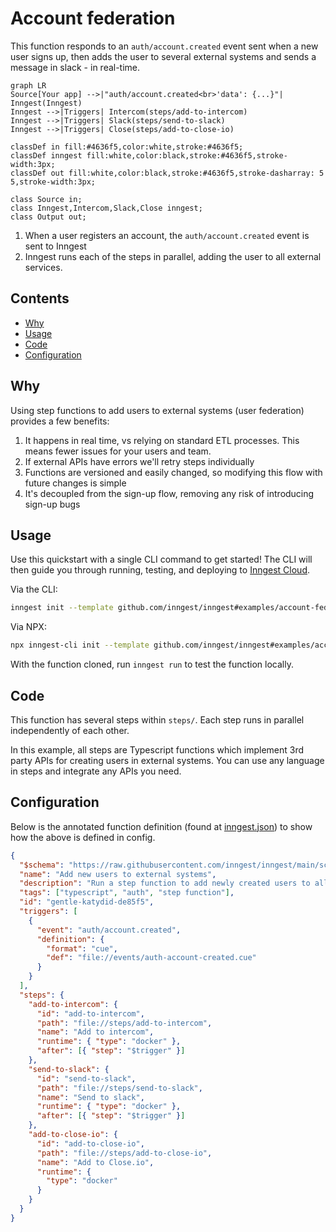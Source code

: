 # Account federation

This function responds to an `auth/account.created` event sent when a new user signs up, then adds
the user to several external systems and sends a message in slack - in real-time.

<!-- https://mermaid.live/ is a great tool for this, and docs are at https://mermaid-js.github.io/mermaid/#/flowchart -->

```mermaid
graph LR
Source[Your app] -->|"auth/account.created<br>'data': {...}"| Inngest(Inngest)
Inngest -->|Triggers| Intercom(steps/add-to-intercom)
Inngest -->|Triggers| Slack(steps/send-to-slack)
Inngest -->|Triggers| Close(steps/add-to-close-io)

classDef in fill:#4636f5,color:white,stroke:#4636f5;
classDef inngest fill:white,color:black,stroke:#4636f5,stroke-width:3px;
classDef out fill:white,color:black,stroke:#4636f5,stroke-dasharray: 5 5,stroke-width:3px;

class Source in;
class Inngest,Intercom,Slack,Close inngest;
class Output out;
```

1. When a user registers an account, the `auth/account.created` event is sent to Inngest
2. Inngest runs each of the steps in parallel, adding the user to all external services.

## Contents

- [Why](#why)
- [Usage](#usage)
- [Code](#code)
- [Configuration](#configuration)

## Why

Using step functions to add users to external systems (user federation) provides a few benefits:

1. It happens in real time, vs relying on standard ETL processes. This means fewer issues for your users and team.
2. If external APIs have errors we'll retry steps individually
3. Functions are versioned and easily changed, so modifying this flow with future changes is simple
4. It's decoupled from the sign-up flow, removing any risk of introducing sign-up bugs

## Usage

<!-- A quick view of how to get started with the template. -->
<!-- The CLI can guide them -->

Use this quickstart with a single CLI command to get started! The CLI will then guide you through running, testing, and deploying to [Inngest Cloud](https://inngest.com/sign-up?ref=github-example).

Via the CLI:

```sh
inngest init --template github.com/inngest/inngest#examples/account-federation
```

Via NPX:

```sh
npx inngest-cli init --template github.com/inngest/inngest#examples/account-federation
```

With the function cloned, run `inngest run` to test the function locally.

## Code

This function has several steps within `steps/`. Each step runs in parallel independently of each
other.

In this example, all steps are Typescript functions which implement 3rd party APIs for creating
users in external systems. You can use any language in steps and integrate any APIs you need.

## Configuration

Below is the annotated function definition (found at [inngest.json](/inngest.json)) to show how the above is defined in config.

```json
{
  "$schema": "https://raw.githubusercontent.com/inngest/inngest/main/schema.json",
  "name": "Add new users to external systems",
  "description": "Run a step function to add newly created users to all external systems at once",
  "tags": ["typescript", "auth", "step function"],
  "id": "gentle-katydid-de85f5",
  "triggers": [
    {
      "event": "auth/account.created",
      "definition": {
        "format": "cue",
        "def": "file://events/auth-account-created.cue"
      }
    }
  ],
  "steps": {
    "add-to-intercom": {
      "id": "add-to-intercom",
      "path": "file://steps/add-to-intercom",
      "name": "Add to intercom",
      "runtime": { "type": "docker" },
      "after": [{ "step": "$trigger" }]
    },
    "send-to-slack": {
      "id": "send-to-slack",
      "path": "file://steps/send-to-slack",
      "name": "Send to slack",
      "runtime": { "type": "docker" },
      "after": [{ "step": "$trigger" }]
    },
    "add-to-close-io": {
      "id": "add-to-close-io",
      "path": "file://steps/add-to-close-io",
      "name": "Add to Close.io",
      "runtime": {
        "type": "docker"
      }
    }
  }
}
```
